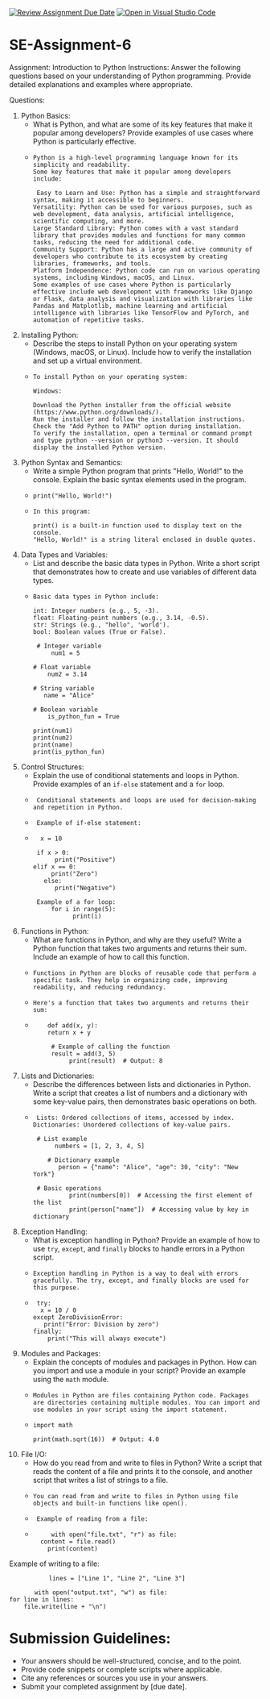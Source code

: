 [![Review Assignment Due Date](https://classroom.github.com/assets/deadline-readme-button-24ddc0f5d75046c5622901739e7c5dd533143b0c8e959d652212380cedb1ea36.svg)](https://classroom.github.com/a/WfNmjXUk)
[![Open in Visual Studio Code](https://classroom.github.com/assets/open-in-vscode-718a45dd9cf7e7f842a935f5ebbe5719a5e09af4491e668f4dbf3b35d5cca122.svg)](https://classroom.github.com/online_ide?assignment_repo_id=15142235&assignment_repo_type=AssignmentRepo)
# SE-Assignment-6
 Assignment: Introduction to Python
Instructions:
Answer the following questions based on your understanding of Python programming. Provide detailed explanations and examples where appropriate.

 Questions:

1. Python Basics:
   - What is Python, and what are some of its key features that make it popular among developers? Provide examples of use cases where Python is particularly effective.
   -     Python is a high-level programming language known for its simplicity and readability.
         Some key features that make it popular among developers include:

          Easy to Learn and Use: Python has a simple and straightforward syntax, making it accessible to beginners.
         Versatility: Python can be used for various purposes, such as web development, data analysis, artificial intelligence, scientific computing, and more.
         Large Standard Library: Python comes with a vast standard library that provides modules and functions for many common tasks, reducing the need for additional code.
         Community Support: Python has a large and active community of developers who contribute to its ecosystem by creating libraries, frameworks, and tools.
         Platform Independence: Python code can run on various operating systems, including Windows, macOS, and Linux.
         Some examples of use cases where Python is particularly effective include web development with frameworks like Django or Flask, data analysis and visualization with libraries like Pandas and Matplotlib, machine learning and artificial intelligence with libraries like TensorFlow and PyTorch, and automation of repetitive tasks.

2. Installing Python:
   - Describe the steps to install Python on your operating system (Windows, macOS, or Linux). Include how to verify the installation and set up a virtual environment.
   -     To install Python on your operating system:

         Windows:

         Download the Python installer from the official website (https://www.python.org/downloads/).
         Run the installer and follow the installation instructions.
         Check the "Add Python to PATH" option during installation.
         To verify the installation, open a terminal or command prompt and type python --version or python3 --version. It should display the installed Python version.

3. Python Syntax and Semantics:
   - Write a simple Python program that prints "Hello, World!" to the console. Explain the basic syntax elements used in the program.
   -     print("Hello, World!")
   -     In this program:

         print() is a built-in function used to display text on the console.
         "Hello, World!" is a string literal enclosed in double quotes.


4. Data Types and Variables:
   - List and describe the basic data types in Python. Write a short script that demonstrates how to create and use variables of different data types.
   -     Basic data types in Python include:

         int: Integer numbers (e.g., 5, -3).
         float: Floating-point numbers (e.g., 3.14, -0.5).
         str: Strings (e.g., "hello", 'world').
         bool: Boolean values (True or False).

          # Integer variable
              num1 = 5

         # Float variable
             num2 = 3.14

         # String variable
            name = "Alice"

         # Boolean variable
             is_python_fun = True

         print(num1)
         print(num2)
         print(name)
         print(is_python_fun)



5. Control Structures:
   - Explain the use of conditional statements and loops in Python. Provide examples of an `if-else` statement and a `for` loop.
   -      Conditional statements and loops are used for decision-making and repetition in Python.
   -      Example of if-else statement:
   -       x = 10

          if x > 0:
               print("Positive")
         elif x == 0:
              print("Zero")
            else:
               print("Negative")
       
          Example of a for loop:
              for i in range(5):
                    print(i)



6. Functions in Python:
   - What are functions in Python, and why are they useful? Write a Python function that takes two arguments and returns their sum. Include an example of how to call this function.
   -     Functions in Python are blocks of reusable code that perform a specific task. They help in organizing code, improving readability, and reducing redundancy.
   -     Here's a function that takes two arguments and returns their sum:
  
   -        
             def add(x, y):
             return x + y

              # Example of calling the function
              result = add(3, 5)
                   print(result)  # Output: 8

7. Lists and Dictionaries:
   - Describe the differences between lists and dictionaries in Python. Write a script that creates a list of numbers and a dictionary with some key-value pairs, then demonstrates basic operations on both.
   -      Lists: Ordered collections of items, accessed by index.
         Dictionaries: Unordered collections of key-value pairs.

          # List example
               numbers = [1, 2, 3, 4, 5]

             # Dictionary example
                person = {"name": "Alice", "age": 30, "city": "New York"}

          # Basic operations
                   print(numbers[0])  # Accessing the first element of the list
                   print(person["name"])  # Accessing value by key in dictionary


8. Exception Handling:
   - What is exception handling in Python? Provide an example of how to use `try`, `except`, and `finally` blocks to handle errors in a Python script.
   -     Exception handling in Python is a way to deal with errors gracefully. The try, except, and finally blocks are used for this purpose.
   -      try:
           x = 10 / 0
         except ZeroDivisionError:
            print("Error: Division by zero")
         finally:
             print("This will always execute")


9. Modules and Packages:
   - Explain the concepts of modules and packages in Python. How can you import and use a module in your script? Provide an example using the `math` module.
   -     Modules in Python are files containing Python code. Packages are directories containing multiple modules. You can import and use modules in your script using the import statement.
   -     import math

         print(math.sqrt(16))  # Output: 4.0


10. File I/O:
    - How do you read from and write to files in Python? Write a script that reads the content of a file and prints it to the console, and another script that writes a list of strings to a file.
    -     You can read from and write to files in Python using file objects and built-in functions like open().
    -      Example of reading from a file:
   
    -          with open("file.txt", "r") as file:
            content = file.read()
              print(content)
      
Example of writing to a file:

               lines = ["Line 1", "Line 2", "Line 3"]

           with open("output.txt", "w") as file:
    for line in lines:
        file.write(line + "\n")


# Submission Guidelines:
- Your answers should be well-structured, concise, and to the point.
- Provide code snippets or complete scripts where applicable.
- Cite any references or sources you use in your answers.
- Submit your completed assignment by [due date].


